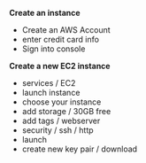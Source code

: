 **Create an instance**

* Create an AWS Account
* enter credit card info
* Sign into console

**Create a new EC2 instance**

* services / EC2
* launch instance
* choose your instance
* add storage / 30GB free
* add tags / webserver
* security / ssh / http
* launch
* create new key pair / download
